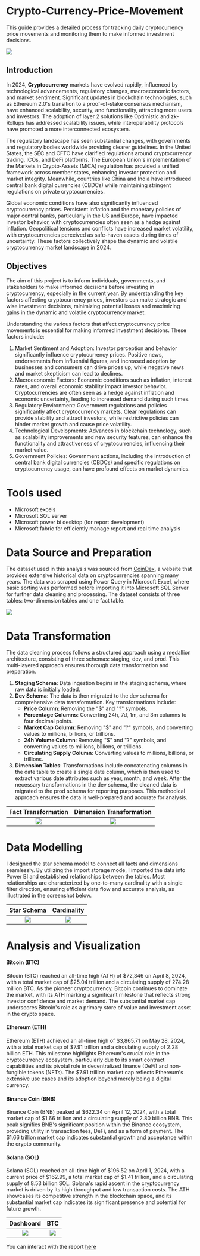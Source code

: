 # Crypto-Currency-Price-Movement
This guide provides a detailed process for tracking daily cryptocurrency price movements and monitoring them to make informed investment decisions.

![](Introduction_page.jpg) 

## Introduction
In 2024, **Cryptocurrency** markets have evolved rapidly, influenced by technological advancements, regulatory changes, macroeconomic factors, and market sentiment. Significant updates in blockchain technologies, such as Ethereum 2.0's transition to a proof-of-stake consensus mechanism, have enhanced scalability, security, and functionality, attracting more users and investors. The adoption of layer 2 solutions like Optimistic and zk-Rollups has addressed scalability issues, while interoperability protocols have promoted a more interconnected ecosystem.

The regulatory landscape has seen substantial changes, with governments and regulatory bodies worldwide providing clearer guidelines. In the United States, the SEC and CFTC have clarified regulations around cryptocurrency trading, ICOs, and DeFi platforms. The European Union's implementation of the Markets in Crypto-Assets (MiCA) regulation has provided a unified framework across member states, enhancing investor protection and market integrity. Meanwhile, countries like China and India have introduced central bank digital currencies (CBDCs) while maintaining stringent regulations on private cryptocurrencies.

Global economic conditions have also significantly influenced cryptocurrency prices. Persistent inflation and the monetary policies of major central banks, particularly in the US and Europe, have impacted investor behavior, with cryptocurrencies often seen as a hedge against inflation. Geopolitical tensions and conflicts have increased market volatility, with cryptocurrencies perceived as safe-haven assets during times of uncertainty. These factors collectively shape the dynamic and volatile cryptocurrency market landscape in 2024.

## Objectives
The aim of this project is to inform individuals, governments, and stakeholders to make informed decisions before investing in cryptocurrency, especially in the current year. By understanding the key factors affecting cryptocurrency prices, investors can make strategic and wise investment decisions, minimizing potential losses and maximizing gains in the dynamic and volatile cryptocurrency market.

Understanding the various factors that affect cryptocurrency price movements is essential for making informed investment decisions. These factors include:
1.	Market Sentiment and Adoption: Investor perception and behavior significantly influence cryptocurrency prices. Positive news, endorsements from influential figures, and increased adoption by businesses and consumers can drive prices up, while negative news and market skepticism can lead to declines.
2.	Macroeconomic Factors: Economic conditions such as inflation, interest rates, and overall economic stability impact investor behavior. Cryptocurrencies are often seen as a hedge against inflation and economic uncertainty, leading to increased demand during such times.
3.	Regulatory Environment: Government regulations and policies significantly affect cryptocurrency markets. Clear regulations can provide stability and attract investors, while restrictive policies can hinder market growth and cause price volatility.
4.	Technological Developments: Advances in blockchain technology, such as scalability improvements and new security features, can enhance the functionality and attractiveness of cryptocurrencies, influencing their market value.
5.	Government Policies: Government actions, including the introduction of central bank digital currencies (CBDCs) and specific regulations on cryptocurrency usage, can have profound effects on market dynamics.

# Tools used 
- Microsoft excels
- Microsoft SQL server
- Microsoft power bi desktop (for report development)
- Microsoft fabric for efficiently manage report and real time analysis

# Data Source and Preparation
The dataset used in this analysis was sourced from [CoinDex](https://coincodex.com/), a website that provides extensive historical data on cryptocurrencies spanning many years. The data was scraped using Power Query in Microsoft Excel, where basic sorting was performed before importing it into Microsoft SQL Server for further data cleaning and processing. The dataset consists of three tables: two-dimension tables and one fact table.

![](dataset_source.JPG) 

# Data Transformation
The data cleaning process follows a structured approach using a medallion architecture, consisting of three schemas: staging, dev, and prod. This multi-layered approach ensures thorough data transformation and preparation.
1. **Staging Schema**: Data ingestion begins in the staging schema, where raw data is initially loaded.
2. **Dev Schema**: The data is then migrated to the dev schema for comprehensive data transformation. Key transformations include:
   - **Price Column**: Removing the "$" and "?" symbols.
   - **Percentage Columns**: Converting 24h, 7d, 1m, and 3m columns to four decimal points.
   - **Market Cap Column**: Removing "$" and "?" symbols, and converting values to millions, billions, or trillions.
   - **24h Volume Column**: Removing "$" and "?" symbols, and converting values to millions, billions, or trillions.
   - **Circulating Supply Column**: Converting values to millions, billions, or trillions.
3. **Dimension Tables**: Transformations include concatenating columns in the date table to create a single date column, which is then used to extract various date attributes such as year, month, and week.
After the necessary transformations in the dev schema, the cleaned data is migrated to the prod schema for reporting purposes. This methodical approach ensures the data is well-prepared and accurate for analysis.

Fact Transformation         |     Dimension Transformation 
:-------------------------: | :----------------------------------:
![](tranformation_1.JPG)    |  ![](transformation_2.JPG)

# Data Modelling
I designed the star schema model to connect all facts and dimensions seamlessly. By utilizing the import storage mode, I imported the data into Power BI and established relationships between the tables. Most relationships are characterized by one-to-many cardinality with a single filter direction, ensuring efficient data flow and accurate analysis, as illustrated in the screenshot below.

Star Schema                 |     Cardinality
:-------------------------: | :----------------------------------:
![](model_1.JPG)            |  ![](model_2.JPG)

# Analysis and Visualization

#### Bitcoin (BTC)
Bitcoin (BTC) reached an all-time high (ATH) of $72,346 on April 8, 2024, with a total market cap of $25.04 trillion and a circulating supply of 274.28 million BTC. As the pioneer cryptocurrency, Bitcoin continues to dominate the market, with its ATH marking a significant milestone that reflects strong investor confidence and market demand. The substantial market cap underscores Bitcoin's role as a primary store of value and investment asset in the crypto space.

#### Ethereum (ETH)
Ethereum (ETH) achieved an all-time high of $3,865.71 on May 28, 2024, with a total market cap of $7.91 trillion and a circulating supply of 2.28 billion ETH. This milestone highlights Ethereum's crucial role in the cryptocurrency ecosystem, particularly due to its smart contract capabilities and its pivotal role in decentralized finance (DeFi) and non-fungible tokens (NFTs). The $7.91 trillion market cap reflects Ethereum's extensive use cases and its adoption beyond merely being a digital currency.

#### Binance Coin (BNB)
Binance Coin (BNB) peaked at $622.34 on April 12, 2024, with a total market cap of $1.66 trillion and a circulating supply of 2.80 billion BNB. This peak signifies BNB's significant position within the Binance ecosystem, providing utility in transaction fees, DeFi, and as a form of payment. The $1.66 trillion market cap indicates substantial growth and acceptance within the crypto community.

#### Solana (SOL)
Solana (SOL) reached an all-time high of $196.52 on April 1, 2024, with a current price of $162.99, a total market cap of $1.41 trillion, and a circulating supply of 8.53 billion SOL. Solana's rapid ascent in the cryptocurrency market is driven by its high throughput and low transaction costs. The ATH showcases its competitive strength in the blockchain space, and its substantial market cap indicates its significant presence and potential for future growth.

Dashboard                   |     BTC 
:-------------------------: | :----------------------------------:
![](report_1.JPG)           |  ![](report_2.JPG)

You can interact with the report [here](https://app.powerbi.com/view?r=eyJrIjoiZjJkMmI2NWYtNmExYy00ODZhLWJiNDUtOWFhNjM2M2UyYWM2IiwidCI6IjQzOGFiNWNlLTljODEtNDI0Ni05Yjk4LTI5ZmY3YWQ3ZDBhOSJ9) 




